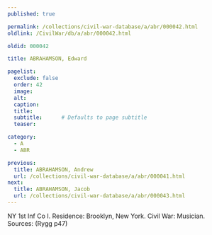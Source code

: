 ```yaml
---
published: true

permalink: /collections/civil-war-database/a/abr/000042.html
oldlink: /CivilWar/db/a/abr/000042.html

oldid: 000042

title: ABRAHAMSON, Edward

pagelist:
  exclude: false
  order: 42
  image: 
  alt:
  caption:
  title:
  subtitle:      # Defaults to page subtitle
  teaser:

category: 
  - A 
  - ABR

previous:
  title: ABRAHAMSON, Andrew
  url: /collections/civil-war-database/a/abr/000041.html  
next:
  title: ABRAHAMSON, Jacob
  url: /collections/civil-war-database/a/abr/000043.html   
---
```

NY 1st Inf Co I. Residence: Brooklyn, New York. Civil War: Musician. Sources: (Rygg p47)